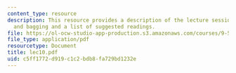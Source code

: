 ```yaml
---
content_type: resource
description: This resource provides a description of the lecture session on boosting
  and bagging and a list of suggested readings.
file: https://ol-ocw-studio-app-production.s3.amazonaws.com/courses/9-520-statistical-learning-theory-and-applications-spring-2006/c5ff1772d919c1c2bdb8fa729bd1232e_lec10.pdf
file_type: application/pdf
resourcetype: Document
title: lec10.pdf
uid: c5ff1772-d919-c1c2-bdb8-fa729bd1232e
---
```


